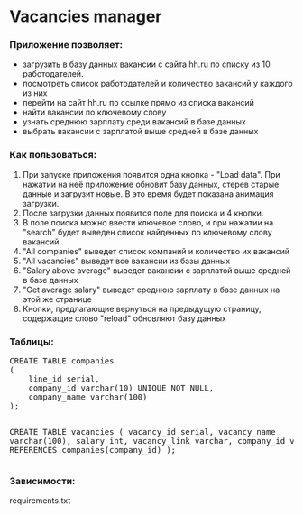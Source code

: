 <h1>Vacancies manager</h1>
<h3>Приложение позволяет:</h3>
<ul>
<li>загрузить в базу данных вакансии с сайта hh.ru по списку из 10 работодателей.</li>
<li>посмотреть список работодателей и количество вакансий у каждого из них</li>
<li>перейти на сайт hh.ru по ссылке прямо из списка вакансий</li>
<li>найти вакансии по ключевому слову</li>
<li>узнать среднюю зарплату среди вакансий в базе данных</li>
<li>выбрать вакансии с зарплатой выше средней в базе данных</li>
</ul>

<h3>Как пользоваться:</h3>
<ol>
<li>При запуске приложения появится одна кнопка - "Load data". При нажатии на неё приложение обновит базу данных, 
стерев старые данные и загрузит новые. В это время будет показана анимация загрузки.</li>
<li>После загрузки данных появится поле для поиска и 4 кнопки.</li>
<li>В поле поиска можно ввести ключевое слово, 
и при нажатии на "search" будет выведен список найденных по ключевому слову вакансий.</li>
<li>"All companies" выведет список компаний и количество их вакансий</li>
<li>"All vacancies" выведет все вакансии из базы данных</li>
<li>"Salary above average" выведет вакансии с зарплатой выше средней в базе данных</li>
<li>"Get average salary" выведет среднюю зарплату в базе данных на этой же странице</li>
<li>Кнопки, предлагающие вернуться на предыдущую страницу, содержащие слово "reload" обновляют базу данных</li>
</ol>

<h3>Таблицы:</h3>
<pre>CREATE TABLE companies
(
	line_id serial,
	company_id varchar(10) UNIQUE NOT NULL,
	company_name varchar(100)
);

CREATE TABLE vacancies
(
	vacancy_id serial,
	vacancy_name varchar(100),
	salary int,
	vacancy_link varchar,
	company_id varchar(10) REFERENCES companies(company_id)
);</pre>

<h3>Зависимости:</h3>
<p>requirements.txt</p>